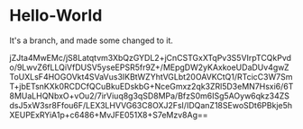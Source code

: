 # Hello-World

It's a branch, and made some changed to it.


<mxfile host="app.diagrams.net" modified="2021-02-19T16:29:11.104Z" agent="5.0 (Macintosh; Intel Mac OS X 11_2_1) AppleWebKit/537.36 (KHTML, like Gecko) Chrome/88.0.4324.150 Safari/537.36" etag="JTNvMhTVIEEkQ1leWaeV" version="14.4.2" type="github"><diagram id="cZSKBhK1DHS8Sdg2Da7P" name="Page-1">jZJta4MwEMc/jS8Latqtvm3XbQzGYDL2+jCnCSTGxXTqPv3S5VIrpTCQkPvdo/9LwvZ6fLLQiVfDUSV5yseEPSR5fr9Z+/MEpgDW2yKAxkoeUDaDUv4gwZToUXLsF4HOGOVkt4SVaVus3IKBtWZYhtVGLbt20OAVKCtQ1/RTcicC3W7SmT+jbETsnKXk0RCDCfQCuBkuEDskbG+NceGmxz2qk3ZRl5D3eMN7Hsxi6/6T8MUaLHQNbxO+vOu2/7irViuq8g3qSD8MPa/BfzS0m6ISg5AOyw6qkz34ZSdsJ5xW3sr8Ffou6F/LEX3LHVVG63C8OXJ2FsI/IDQanZ18SEwoSDt6PBkje5hXEUPExRYiA1p+c6486+MvJFE051X8+S7eMzv8Ag==</diagram></mxfile>
